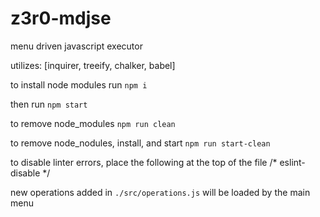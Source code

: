 # z3r0-mdjse

menu driven javascript executor

utilizes: [inquirer, treeify, chalker, babel]

to install node modules run
`npm i`

then run
`npm start`

to remove node_modules
`npm run clean`

to remove node_nodules, install, and start
`npm run start-clean`

to disable linter errors, place the following at the top of the file
/* eslint-disable */

new operations added in `./src/operations.js` will be loaded by the main menu
